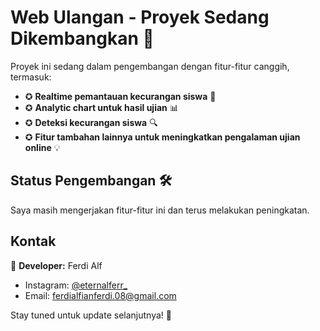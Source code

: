 # Web Ulangan - Proyek Sedang Dikembangkan 🚀

Proyek ini sedang dalam pengembangan dengan fitur-fitur canggih, termasuk:

- ✪ **Realtime pemantauan kecurangan siswa** 📱
- ✪ **Analytic chart untuk hasil ujian** 📊
- ✪ **Deteksi kecurangan siswa** 🔍
- ✪ **Fitur tambahan lainnya untuk meningkatkan pengalaman ujian online** 💡

## Status Pengembangan 🛠️

Saya masih mengerjakan fitur-fitur ini dan terus melakukan peningkatan.


## Kontak 

👤 **Developer:** Ferdi Alf

- Instagram: [@eternalferr_](https://www.instagram.com/eternalferr_)
- Email: ferdialfianferdi.08@gmail.com

Stay tuned untuk update selanjutnya! 🎯

